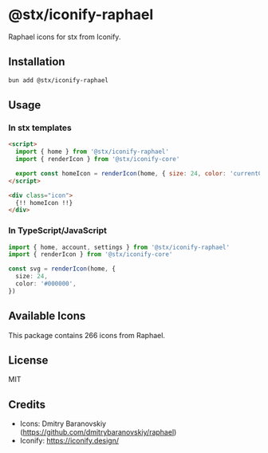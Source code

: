 # @stx/iconify-raphael

Raphael icons for stx from Iconify.

## Installation

```bash
bun add @stx/iconify-raphael
```

## Usage

### In stx templates

```html
<script>
  import { home } from '@stx/iconify-raphael'
  import { renderIcon } from '@stx/iconify-core'

  export const homeIcon = renderIcon(home, { size: 24, color: 'currentColor' })
</script>

<div class="icon">
  {!! homeIcon !!}
</div>
```

### In TypeScript/JavaScript

```typescript
import { home, account, settings } from '@stx/iconify-raphael'
import { renderIcon } from '@stx/iconify-core'

const svg = renderIcon(home, {
  size: 24,
  color: '#000000',
})
```

## Available Icons

This package contains 266 icons from Raphael.

## License

MIT



## Credits

- Icons: Dmitry Baranovskiy (https://github.com/dmitrybaranovskiy/raphael)
- Iconify: https://iconify.design/
